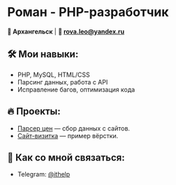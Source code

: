 # Роман - PHP-разработчик 
**📍 Архангельск** | **📧 rova.leo@yandex.ru** 

## 🛠 Мои навыки:  
- PHP, MySQL, HTML/CSS  
- Парсинг данных, работа с API  
- Исправление багов, оптимизация кода  

## 🔥 Проекты:  
- [Парсер цен](Foreverinsearch/ozon_parser/blob/main/ozon_parser.php) — сбор данных с сайтов.  
- [Сайт-визитка](index.html) — пример вёрстки.  

## 📌 Как со мной связаться:  
- Telegram: [@ithelp](https://t.me/it_help54)   
